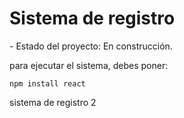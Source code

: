 <h1>Sistema de registro </h1>
- Estado del proyecto: En construcción.

para ejecutar el sistema, debes poner:

````npm install react````

sistema de registro 2
